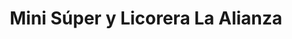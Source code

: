 ---
title: "Mini Súper y Licorera La Alianza"
url: /nicoya/mini-super-y-licorera-la-alianza/
shop: comodidad
---